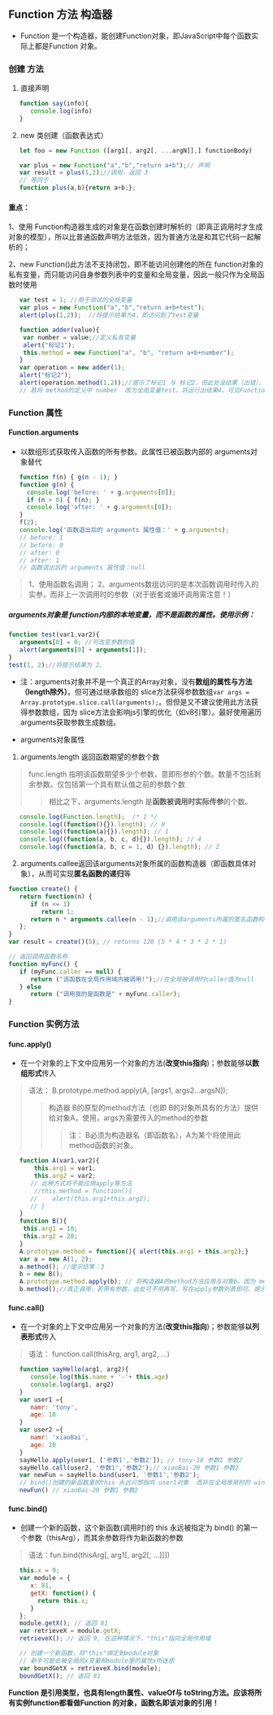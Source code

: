 ## Function 方法 构造器
* Function 是一个构造器，能创建Function对象，即JavaScript中每个函数实际上都是Function 对象。
### 创建 方法
1. 直接声明
```js
   function say(info){
      console.log(info)
   }
```
2. new 类创建（函数表达式）
```js
   let foo = new Function ([arg1[, arg2[, ...argN]],] functionBody)

   var plus = new Function("a","b","return a+b");// 声明
   var result = plus(1,2);//调用，返回 3
   // 等同于
   function plus(a,b){return a+b;};
```

#### 重点：
1、使用 Function构造器生成的对象是在函数创建时解析的（即真正调用时才生成对象的模型），所以比普通函数声明方法低效，因为普通方法是和其它代码一起解析的；

2、new Function()此方法不支持闭包，即不能访问创建他的所在 function对象的私有变量，而只能访问自身参数列表中的变量和全局变量，因此一般只作为全局函数时使用
```js
   var test = 1; //用于测试的全局变量
   var plus = new Function("a","b","return a+b+test");
   alert(plus(1,2));  //将提示结果为4，即访问到了test变量

   function adder(value){
   	var number = value;//定义私有变量
   	alert("标记1");
   	this.method = new Function("a", "b", "return a+b+number");
   }
   var operation = new adder(1);
   alert("标记2");
   alert(operation.method(1,2));//提示了标记1 与 标记2，但此处没结果（出错），
   // 若将 method的定义中 number  改为全局变量test，将运行出结果4。可见Function构造器方法确实不能实现闭包。
```

### Function 属性
#### Function.arguments 
* 以数组形式获取传入函数的所有参数。此属性已被函数内部的 arguments对象替代
```js
   function f(n) { g(n - 1); }
   function g(n) {
     console.log('before: ' + g.arguments[0]);
     if (n > 0) { f(n); }
     console.log('after: ' + g.arguments[0]);
   }
   f(2);
   console.log('函数退出后的 arguments 属性值：' + g.arguments);
   // before: 1
   // before: 0
   // after: 0
   // after: 1
   // 函数退出后的 arguments 属性值：null
```
> 1、使用函数名调用；
> 2、arguments数组访问的是本次函数调用时传入的实参，而非上一次调用时的参数（对于嵌套或循环调用需注意！）

##### arguments对象是 function内部的本地变量，而不是函数的属性。使用示例：
```js
function test(var1,var2){
   arguments[0] = 0; //可改变参数的值
   alert(arguments[0] + arguments[1]);
}
test(1, 2);//将提示结果为 2、
```
* 注：arguments对象并不是一个真正的Array对象，没有**数组的属性与方法（length除外）**。但可通过继承数组的 slice方法获得参数数组```var args = Array.prototype.slice.call(arguments);```。但但是又不建议使用此方法获得参数数组，因为 slice方法会影响js引擎的优化（如v8引擎）。最好使用遍历 arguments获取参数生成数组。

* arguments对象属性
1. arguments.length 返回函数期望的参数个数
>func.length 指明该函数期望多少个参数，意即形参的个数。数量不包括剩余参数。仅包括第一个具有默认值之前的参数个数 
>> 相比之下，arguments.length 是**函数被调用时实际传参**的个数。
```js
   console.log(Function.length);  /* 1 */
   console.log((function(){}).length); // 0
   console.log((function(a){}).length); // 1
   console.log((function(a, b, c, d){}).length); // 4
   console.log((function(a, b, c = 1, d) {}).length); // 2
```

2. arguments.callee返回该arguments对象所属的函数构造器（即函数具体对象），从而可实现**匿名函数的递归**等
```js
function create() {
   return function(n) {
      if (n <= 1)
         return 1;
      return n * arguments.callee(n - 1);//调用该arguments所属的匿名函数构造器。
   };
}
var result = create()(5); // returns 120 (5 * 4 * 3 * 2 * 1)

// 返回调用函数名称
function myFunc() {
   if (myFunc.caller == null) {
      return ("该函数在全局作用域内被调用!");//在全局被调用时caller值为null
   } else
      return ("调用我的是函数是" + myFunc.caller);
}
```
### Function 实例方法
#### func.apply()
* 在一个对象的上下文中应用另一个对象的方法(**改变this指向**)；参数能够**以数组形式**传入
> 语法： B.prototype.method.apply(A, [args1, args2...argsN]);
>> 构造器 B的原型的method方法（也即 B的对象所具有的方法）提供给对象A，使用，args为需要传入的method的参数
>>> 注： B必须为构造器名（即函数名），A为某个将使用此method函数的对象。
```js
   function A(var1,var2){
	   this.arg1 = var1;
	   this.arg2 = var2;
      // 此种方式将不能应用apply等方法
	   //this.method = function(){
      //    alert(this.arg1+this.arg2);
      // }      
   }
   function B(){
   	this.arg1 = 10;
   	this.arg2 = 20;
   }
   A.prototype.method = function(){ alert(this.arg1 + this.arg2);}
   var a = new A(1, 2);
   a.method(); //提示结果：3
   b = new B();
   A.prototype.method.apply(b); // 将构造器A的method方法应用与对象b。因为 method没有参数，所以参数数组省略。
   b.method();//真正调用，若带有参数，此处可不用再写，写在apply参数列表即可。提示结果：30
```
#### func.call()
* 在一个对象的上下文中应用另一个对象的方法(**改变this指向**)；参数能够**以列表形式**传入
> 语法： function.call(thisArg, arg1, arg2, ...)
```js
   function sayHello(arg1, arg2){
      console.log(this.name + '-'+ this.age)
      console.log(arg1, arg2)
   }
   var user1 ={
      namr: 'tony',
      age: 18
   }
   var user2 ={
      namr: 'xiaoBai',
      age: 20
   }
   sayHello.apply(user1, ['参数1','参数2']); // tony-18 参数1 参数2
   sayHello.call(user2, '参数1','参数2');// xiaoBai-20 参数1 参数2
   var newFun = sayHello.bind(user1, '参数1','参数2');
   // bind()创建的新函数里的this 永远只想指向 user1对象  而非在全局嗲用时的 window对象
   newFun() // xiaoBai-20 参数1 参数2  
```
#### func.bind()
* 创建一个新的函数，这个新函数(调用时)的 this 永远被指定为 bind() 的第一个参数（thisArg），而其余参数将作为新函数的参数
> 语法：fun.bind(thisArg[, arg1[, arg2[, ...]]])
```js
   this.x = 9; 
   var module = {
      x: 81,
      getX: function() { 
        return this.x;
      }
   };
   module.getX(); // 返回 81
   var retrieveX = module.getX;
   retrieveX(); // 返回 9, 在这种情况下，"this"指向全局作用域

   // 创建一个新函数，将"this"绑定到module对象
   // 新手可能会被全局的x变量和module里的属性x所迷惑
   var boundGetX = retrieveX.bind(module);
   boundGetX(); // 返回 81
```
**Function 是引用类型，也具有length属性、valueOf与 toString方法。应该将所有实例function都看做Function 的对象，函数名即该对象的引用！**
